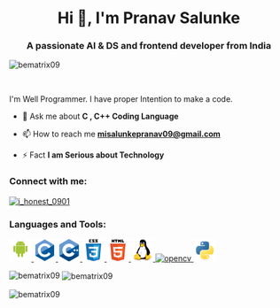 <h1 align="center">Hi 👋, I'm Pranav Salunke</h1>
<h3 align="center">A passionate AI & DS and frontend developer from India</h3>

<p align="left"> <img src="https://komarev.com/ghpvc/?username=bematrix09&label=Profile%20views&color=0e75b6&style=flat" alt="bematrix09" /> </p>

<p align="left"> <a href="https://twitter.com/" target="blank"><img src="https://img.shields.io/twitter/follow/?logo=twitter&style=for-the-badge" alt="" /></a> </p>
I'm Well Programmer.
I have proper Intention to make a code. 

- 💬 Ask me about **C , C++ Coding Language**

- 📫 How to reach me **misalunkepranav09@gmail.com**

- ⚡ Fact **I am Serious about Technology**

<h3 align="left">Connect with me:</h3>
<p align="left">
<a href="https://instagram.com/i_honest_0901" target="blank"><img align="center" src="https://raw.githubusercontent.com/rahuldkjain/github-profile-readme-generator/master/src/images/icons/Social/instagram.svg" alt="i_honest_0901" height="30" width="40" /></a>
</p>

<h3 align="left">Languages and Tools:</h3>
<p align="left"> <a href="https://developer.android.com" target="_blank" rel="noreferrer"> <img src="https://raw.githubusercontent.com/devicons/devicon/master/icons/android/android-original-wordmark.svg" alt="android" width="40" height="40"/> </a> <a href="https://www.cprogramming.com/" target="_blank" rel="noreferrer"> <img src="https://raw.githubusercontent.com/devicons/devicon/master/icons/c/c-original.svg" alt="c" width="40" height="40"/> </a> <a href="https://www.w3schools.com/cpp/" target="_blank" rel="noreferrer"> <img src="https://raw.githubusercontent.com/devicons/devicon/master/icons/cplusplus/cplusplus-original.svg" alt="cplusplus" width="40" height="40"/> </a> <a href="https://www.w3schools.com/css/" target="_blank" rel="noreferrer"> <img src="https://raw.githubusercontent.com/devicons/devicon/master/icons/css3/css3-original-wordmark.svg" alt="css3" width="40" height="40"/> </a> <a href="https://www.w3.org/html/" target="_blank" rel="noreferrer"> <img src="https://raw.githubusercontent.com/devicons/devicon/master/icons/html5/html5-original-wordmark.svg" alt="html5" width="40" height="40"/> </a> <a href="https://www.linux.org/" target="_blank" rel="noreferrer"> <img src="https://raw.githubusercontent.com/devicons/devicon/master/icons/linux/linux-original.svg" alt="linux" width="40" height="40"/> </a> <a href="https://opencv.org/" target="_blank" rel="noreferrer"> <img src="https://www.vectorlogo.zone/logos/opencv/opencv-icon.svg" alt="opencv" width="40" height="40"/> </a> <a href="https://www.python.org" target="_blank" rel="noreferrer"> <img src="https://raw.githubusercontent.com/devicons/devicon/master/icons/python/python-original.svg" alt="python" width="40" height="40"/> </a> </p>

<p><img align="left" src="https://github-readme-stats.vercel.app/api/top-langs?username=bematrix09&show_icons=true&locale=en&layout=compact" alt="bematrix09" /></p>

<p>&nbsp;<img align="center" src="https://github-readme-stats.vercel.app/api?username=bematrix09&show_icons=true&locale=en" alt="bematrix09" /></p>

<p><img align="center" src="https://github-readme-streak-stats.herokuapp.com/?user=bematrix09&" alt="bematrix09" /></p>
